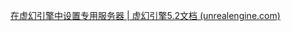 [在虚幻引擎中设置专用服务器 | 虚幻引擎5.2文档 (unrealengine.com)](https://docs.unrealengine.com/5.2/zh-CN/setting-up-dedicated-servers-in-unreal-engine/)